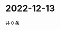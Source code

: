 # 2022-12-13

共 0 条

<!-- BEGIN WEIBO -->
<!-- 最后更新时间 Tue Dec 13 2022 13:13:37 GMT+0800 (China Standard Time) -->

<!-- END WEIBO -->
